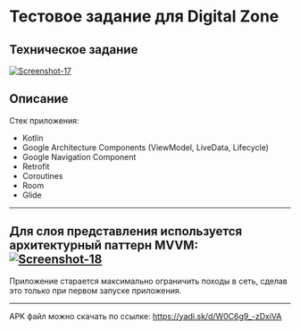 # Тестовое задание для Digital Zone
## Техническое задание
<a href="https://ibb.co/VjY3dnx"><img src="https://i.ibb.co/TvMrZj1/Screenshot-17.png" alt="Screenshot-17" border="0"></a>
## Описание  
Стек приложения:
+ Kotlin
+ Google Architecture Components (ViewModel, LiveData, Lifecycle)
+ Google Navigation Component
+ Retrofit
+ Coroutines
+ Room
+ Glide
---
Для слоя представления используется архитектурный паттерн MVVM:  
<a href="https://ibb.co/Bfwt0Jt"><img src="https://i.ibb.co/cyx1491/Screenshot-18.png" alt="Screenshot-18" border="0"></a>  
---
Приложение старается максимально ограничить походы в сеть, сделав это только при первом запуске приложения.  

---
APK файл можно скачать по ссылке: https://yadi.sk/d/W0C6g9_-zDxiVA